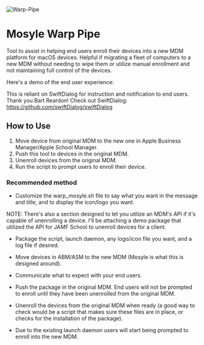 ![Warp-Pipe](https://github.com/joshricketts/Mosyle-Warp-Pipe/assets/105330539/09754aa7-3f80-4ea7-b19b-78749bf28efa)

# Mosyle Warp Pipe
Tool to assist in helping end users enroll their devices into a new MDM platform for macOS devices. Helpful if migrating a fleet of computers to a new MDM without needing to wipe them or utilize manual enrollment and not maintaining full control of the devices. 


Here's a demo of the end user experience:


This is reliant on SwiftDialog for instruction and notification to end users. Thank you Bart Reardon! Check out SwiftDialog:
https://github.com/swiftDialog/swiftDialog


## How to Use
1. Move device from original MDM to the new one in Apple Business Manager/Apple School Manager. 
2. Push this tool to devices in the original MDM.
3. Unenroll devices from the original MDM.
4. Run the script to prompt users to enroll their device.

### Recommended method


- Customize the warp_mosyle.sh file to say what you want in the message and title, and to display the icon/logo you want.

NOTE: There's also a section designed to let you utilize an MDM's API if it's capable of unenrolling a device. I'll be attaching a demo package that utilized the API for JAMF School to unenroll devices for a client. 

- Package the script, launch daemon, any logo/icon file you want, and a log file if desired. 

- Move devices in ABM/ASM to the new MDM (Mosyle is what this is designed around).

- Communicate what to expect with your end users.

- Push the package in the original MDM. End users will not be prompted to enroll until they have been unenrolled from the original MDM. 

- Unenroll the devices from the original MDM when ready (a good way to check would be a script that makes sure these files are in place, or checks for the installation of the package). 

- Due to the existing launch daemon users will start being prompted to enroll into the new MDM. 
